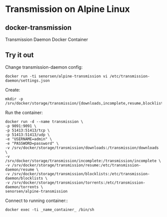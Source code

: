 # Transmission on Alpine Linux

## docker-transmission

Transmission Daemon Docker Container

Try it out
----------

Change transmission-daemon config:

    docker run -ti senorsen/alpine-transmission vi /etc/transmission-daemon/settings.json

Create:

    mkdir -p /srv/docker/storage/transmission/{downloads,incomplete,resume,blocklists,torrents}

Run the container:

    docker run -d --name transmission \
    -p 9091:9091 \
    -p 51413:51413/tcp \
    -p 51413:51413/udp \
    -e "USERNAME=admin" \
    -e "PASSWORD=password" \
    -v /srv/docker/storage/transmission/downloads:/transmission/downloads \
    -v /srv/docker/storage/transmission/incomplete:/transmission/incomplete \
    -v /srv/docker/storage/transmission/resume:/etc/transmission-daemon/resume \
    -v /srv/docker/storage/transmission/blocklists:/etc/transmission-daemon/blocklists \
    -v /srv/docker/storage/transmission/torrents:/etc/transmission-daemon/torrents \
    senorsen/alpine-transmission

Connect to running container::

    docker exec -ti _name_container_ /bin/sh


```
